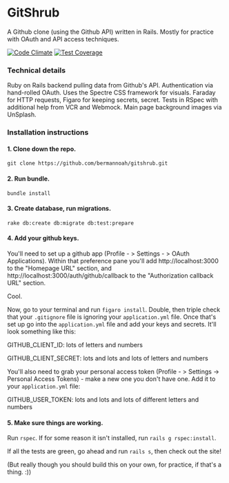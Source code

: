 # GitShrub

A Github clone (using the Github API) written in Rails. Mostly for practice with
OAuth and API access techniques. 

[![Code Climate](https://codeclimate.com/github/bermannoah/gitshrub/badges/gpa.svg)](https://codeclimate.com/github/bermannoah/gitshrub)
[![Test Coverage](https://codeclimate.com/github/bermannoah/gitshrub/badges/coverage.svg)](https://codeclimate.com/github/bermannoah/gitshrub/coverage)

### Technical details

Ruby on Rails backend pulling data from Github's API. Authentication via hand-rolled
OAuth. Uses the Spectre CSS framework for visuals. Faraday for HTTP requests, Figaro
for keeping secrets, secret. Tests in RSpec with additional help from VCR and Webmock. 
Main page background images via UnSplash.

### Installation instructions

#### 1. Clone down the repo.

`git clone https://github.com/bermannoah/gitshrub.git` 

#### 2. Run bundle.

`bundle install`

#### 3. Create database, run migrations.

`rake db:create db:migrate db:test:prepare`

#### 4. Add your github keys.  

You'll need to set up a github app (Profile - > Settings - > OAuth Applications).
Within that preference pane you'll add http://localhost:3000 to the "Homepage URL" section,
and http://localhost:3000/auth/github/callback to the "Authorization callback URL" section.

Cool.

Now, go to your terminal and run `figaro install`. Double, then triple check that
your `.gitignore` file is ignoring your `application.yml` file. Once that's set up
go into the `application.yml` file and add your keys and secrets. It'll look something like this:

GITHUB_CLIENT_ID: lots of letters and numbers

GITHUB_CLIENT_SECRET: lots and lots and lots of letters and numbers

You'll also need to grab your personal access token (Profile - > Settings -> Personal Access Tokens) - make a new one you don't have one. Add it to your `application.yml` file:

GITHUB_USER_TOKEN: lots and lots and lots of different letters and numbers

#### 5. Make sure things are working.

Run `rspec`. If for some reason it isn't installed, run `rails g rspec:install`.

If all the tests are green, go ahead and run `rails s`, then check out the site!

(But really though you should build this on your own, for practice, if that's a thing. :))